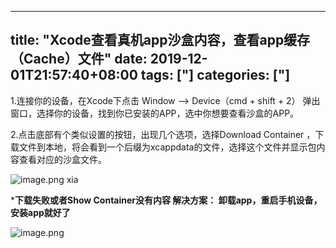 ﻿
---
title: "Xcode查看真机app沙盒内容，查看app缓存（Cache）文件"
date: 2019-12-01T21:57:40+08:00
tags: ["]
categories: ["]
---

<!--more-->


1.连接你的设备，在Xcode下点击 Window —> Device（cmd + shift + 2） 弹出窗口，选择你的设备，找到你已安装的APP，选中你想要查看沙盒的APP。

2.点击底部有个类似设置的按钮，出现几个选项，选择Download Container ，下载文件到本地，将会看到一个后缀为xcappdata的文件，选择这个文件并显示包内容查看对应的沙盒文件。

![image.png](http://upload-images.jianshu.io/upload_images/1095643-f49ffa4fa1ac7bf6.png?imageMogr2/auto-orient/strip%7CimageView2/2/w/1240)
xia


***下载失败或者Show Container没有内容 解决方案：  卸载app，重启手机设备，安装app就好了**

![image.png](http://upload-images.jianshu.io/upload_images/1095643-fedae4011f06342e.png?imageMogr2/auto-orient/strip%7CimageView2/2/w/1240)



